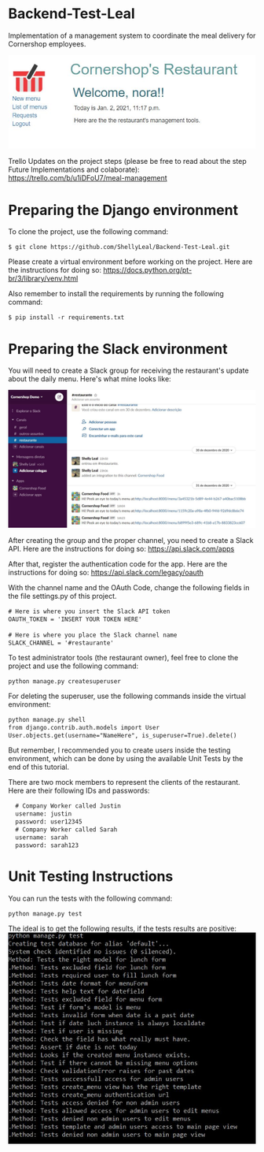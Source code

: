 # Backend-Test-Leal
Implementation of a management system to coordinate the meal delivery for Cornershop employees.

![Owner Page](https://github.com/ShellyLeal/Backend-Test-Leal/blob/progress/docs/ownerpage.JPG)


Trello Updates on the project steps (please be free to read about the step Future Implementations and colaborate): https://trello.com/b/u1iDFoU7/meal-management


# Preparing the Django environment
To clone the project, use the following command:

    $ git clone https://github.com/ShellyLeal/Backend-Test-Leal.git

Please create a virtual environment before working on the project. Here are the instructions for doing so: https://docs.python.org/pt-br/3/library/venv.html

Also remember to install the requirements by running the following command:

    $ pip install -r requirements.txt

# Preparing the Slack environment

You will need to create a Slack group for receiving the restaurant's update about the daily menu.
Here's what mine looks like:

![Slack Demo](https://github.com/ShellyLeal/Backend-Test-Leal/blob/progress/docs/slackdemo.JPG)


After creating the group and the proper channel, you need to create a Slack API. Here are the instructions for doing so: https://api.slack.com/apps

After that, register the authentication code for the app. Here are the instructions for doing so: https://api.slack.com/legacy/oauth

With the channel name and the OAuth Code, change the following fields in the file settings.py of this project.

    # Here is where you insert the Slack API token
    OAUTH_TOKEN = 'INSERT YOUR TOKEN HERE' 

    # Here is where you place the Slack channel name
    SLACK_CHANNEL = '#restaurante'


To test administrator tools (the restaurant owner), feel free to clone the project and use the following command:

    python manage.py createsuperuser

For deleting the superuser, use the following commands inside the virtual environment:
    
    python manage.py shell
    from django.contrib.auth.models import User
    User.objects.get(username="NameHere", is_superuser=True).delete()
  
But remember, I recommended you to create users inside the testing environment, which can be done by using the available Unit Tests by the end of this tutorial.

There are two mock members to represent the clients of the restaurant. Here are their following IDs and passwords:

      # Company Worker called Justin
      username: justin
      password: user12345
      # Company Worker called Sarah
      username: sarah
      password: sarah123


# Unit Testing Instructions
You can run the tests with the following command: 

    python manage.py test
    
The ideal is to get the following results, if the tests results are positive:
![UnitTests](https://github.com/ShellyLeal/Backend-Test-Leal/blob/progress/docs/unittest.JPG)




